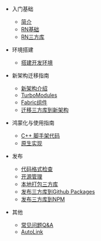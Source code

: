 <!-- _sidebar.md -->
- 入门基础
    - [简介](zh-cn/README.md)
    - [RN基础](zh-cn/base.md)
    - [RN三方库](zh-cn/third-party.md)

- 环境搭建
    - [搭建开发环境](zh-cn/environment.md)

- 新架构迁移指南
    - [新架构介绍](zh-cn/new-architecture.md)
    - [TurboModules](zh-cn/turbomodule.md)
    - [Fabric组件](zh-cn/fabric.md)
    - [迁移三方库到新架构](zh-cn/migration.md)
- 鸿蒙化与使用指南
    - [C++ 脚手架代码](zh-cn/cpp.md)
    - [原生实现](zh-cn/native.md)

- 发布
    - [代码格式检查](zh-cn/codelint.md)
    - [开源管理](zh-cn/open-source.md)
    - [本地打包三方库](zh-cn/tgz.md)
    - [发布三方库到Github Packages](zh-cn/github-package.md)
    - [发布三方库到NPM](zh-cn/npm.md)

- 其他
    - [常见问题Q&A](zh-cn/qa.md)
    - [AutoLink](zh-cn/autolink.md)